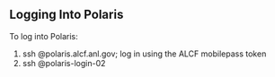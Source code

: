 ## Logging Into Polaris

To log into Polaris:
1. ssh <username>@polaris.alcf.anl.gov; log in using the ALCF mobilepass token
2. ssh <username>@polaris-login-02
